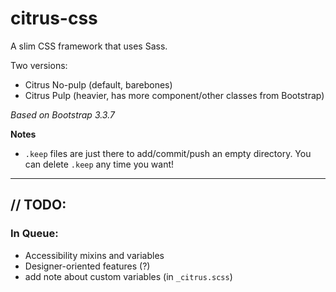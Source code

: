 # citrus-css
A slim CSS framework that uses Sass.

Two versions:
- Citrus No-pulp (default, barebones)
- Citrus Pulp (heavier, has more component/other classes from Bootstrap)

*Based on Bootstrap 3.3.7*



**Notes**

- `.keep` files are just there to add/commit/push an empty directory. You can delete `.keep` any time you want!

---

## // TODO:

### In Queue:


- Accessibility mixins and variables
- Designer-oriented features (?)
- add note about custom variables (in `_citrus.scss`)

